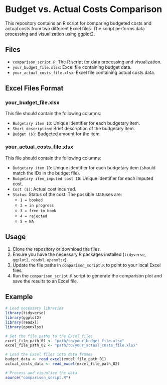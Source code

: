 # Budget vs. Actual Costs Comparison

This repository contains an R script for comparing budgeted costs and actual costs from two different Excel files. The script performs data processing and visualization using ggplot2.

## Files

- `comparison_script.R`: The R script for data processing and visualization.
- `your_budget_file.xlsx`: Excel file containing budget data.
- `your_actual_costs_file.xlsx`: Excel file containing actual costs data.

## Excel Files Format

### your_budget_file.xlsx

This file should contain the following columns:
- `Budgetary item ID`: Unique identifier for each budgetary item.
- `Short description`: Brief description of the budgetary item.
- `Budget ($)`: Budgeted amount for the item.

### your_actual_costs_file.xlsx

This file should contain the following columns:
- `Budgetary item ID`: Unique identifier for each budgetary item (should match the IDs in the budget file).
- `Budgetary item_imputed cost ID`: Unique identifier for each imputed cost.
- `Cost ($)`: Actual cost incurred.
- `Status`: Status of the cost. The possible statuses are:
  - `1 = booked`
  - `2 = in progress`
  - `3 = free to book`
  - `4 = rejected`
  - `5 = NA`

## Usage

1. Clone the repository or download the files.
2. Ensure you have the necessary R packages installed (`tidyverse`, `ggplot2`, `readxl`, `openxlsx`).
3. Update the file paths in `comparison_script.R` to point to your local Excel files.
4. Run the `comparison_script.R` script to generate the comparison plot and save the results to an Excel file.

## Example

```r
# Load necessary libraries
library(tidyverse)
library(ggplot2)
library(readxl)
library(openxlsx)

# Set the file paths to the Excel files
excel_file_path_01 <- "path/to/your_budget_file.xlsx"
excel_file_path_02 <- "path/to/your_actual_costs_file.xlsx"

# Load the Excel files into data frames
budget_data <- read_excel(excel_file_path_01)
actual_costs_data <- read_excel(excel_file_path_02)

# Process and visualize the data
source("comparison_script.R")
